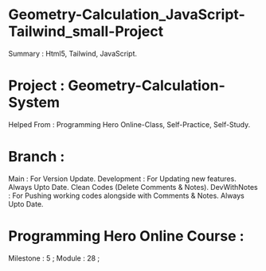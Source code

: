 # Geometry-Calculation_JavaScript-Tailwind_small-Project
Summary : Html5, Tailwind, JavaScript. 


# Project : Geometry-Calculation-System 


Helped From : Programming Hero Online-Class, Self-Practice, Self-Study. 


# Branch : 
Main : For Version Update. 
Development : For Updating new features. Always Upto Date. Clean Codes (Delete Comments & Notes). 
DevWithNotes : For Pushing working codes alongside with Comments & Notes. Always Upto Date. 


# Programming Hero Online Course : 
Milestone : 5 ; 
Module : 28 ; 

